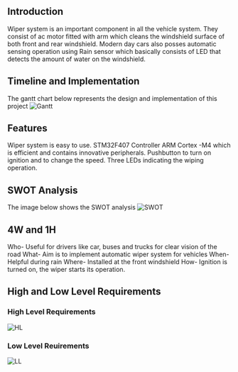 ## Introduction
Wiper system is an important component in all the vehicle system. They consist of ac motor fitted with arm which cleans the windshield surface of both front and rear windshield. Modern day cars also posses automatic sensing operation using Rain sensor which basically consists of LED that detects the amount of water on the windshield.

## Timeline and Implementation
The gantt chart below represents the design and implementation of this project
![Gantt](https://user-images.githubusercontent.com/67890511/167885564-1c847a12-8fef-42ac-9a41-a748d3853a8b.png)

## Features
Wiper system is easy to use. STM32F407 Controller ARM Cortex -M4 which is efficient and contains innovative peripherals. Pushbutton to turn on ignition and to change the speed. Three LEDs indicating the wiping operation.

## SWOT Analysis
The image below shows the SWOT analysis
![SWOT](https://user-images.githubusercontent.com/67890511/167890276-233a2e99-35f2-4c0b-a808-22e9a52ffe72.png)

## 4W and 1H
Who- Useful for drivers like car, buses and trucks for clear vision of the road What- Aim is to implement automatic wiper system for vehicles When- Helpful during rain Where- Installed at the front windshield How- Ignition is turned on, the wiper starts its operation.

## High and Low Level Requirements

### High Level Requirements
![HL](https://user-images.githubusercontent.com/67890511/167886216-d385a46b-3102-40c6-85bd-d9421159f50f.png)
### Low Level Reuirements
![LL](https://user-images.githubusercontent.com/67890511/167886226-b24bcb5d-76fb-45fe-8fc5-783d34c6b4d2.png)
